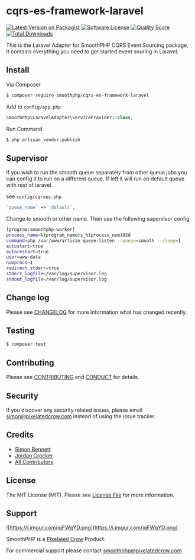 # cqrs-es-framework-laravel

[![Latest Version on Packagist][ico-version]][link-packagist]
[![Software License][ico-license]](LICENSE.md)
[![Quality Score][ico-code-quality]][link-code-quality]
[![Total Downloads][ico-downloads]][link-downloads]

This is the Laravel Adapter for SmoothPHP CQRS Event Sourcing package, It contains everything you need to get started event souring in Laravel. 
## Install

Via Composer

``` bash
$ composer require smoothphp/cqrs-es-framework-laravel
```
Add to `config/app.php`
``` php
SmoothPhp\LaravelAdapter\ServiceProvider::class,
```

Run Command
```bash
$ php artisan vendor:publish
```

## Supervisor
If you wish to run the smooth queue separately from other queue jobs you can config it to run on a different queue. 
If left it will run on default queue with rest of laravel.

see `config/cqrses.php`
```php
'queue_name' => 'default',
```
Change to smooth or other name. Then use the following supervisor config

```bash
[program:smoothphp-worker]
process_name=%(program_name)s_%(process_num)02d
command=php /var/www/artisan queue:listen --queue=smooth --sleep=1
autostart=true
autorestart=true
user=www-data
numprocs=1
redirect_stderr=true
stderr_logfile=/var/log/supervisor.log
stdout_logfile=/var/log/supervisor.log
```


## Change log

Please see [CHANGELOG](CHANGELOG.md) for more information what has changed recently.

## Testing

``` bash
$ composer test
```

## Contributing

Please see [CONTRIBUTING](CONTRIBUTING.md) and [CONDUCT](CONDUCT.md) for details.

## Security

If you discover any security related issues, please email simon@pixelatedcrow.com instead of using the issue tracker.

## Credits

- [Simon Bennett][link-author]
- [Jordan Crocker](https://github.com/jrdnrc)
- [All Contributors][link-contributors]

## License

The MIT License (MIT). Please see [License File](LICENSE.md) for more information.

## Support
![https://i.imgur.com/iqFWqYD.png](https://i.imgur.com/iqFWqYD.png)

SmoothPHP is a [Pixelated Crow](https://pixelatedcrow.com) Product. 

For commercial support please contact smoothphp@pixelatedcrow.com

[ico-version]: https://img.shields.io/packagist/v/smoothphp/cqrs-es-framework-laravel.svg?style=flat-square
[ico-license]: https://img.shields.io/badge/license-MIT-brightgreen.svg?style=flat-square
[ico-travis]: https://img.shields.io/travis/smoothphp/cqrs-es-framework-laravel/master.svg?style=flat-square
[ico-scrutinizer]: https://img.shields.io/scrutinizer/coverage/g/smoothphp/cqrs-es-framework-laravel.svg?style=flat-square
[ico-code-quality]: https://img.shields.io/scrutinizer/g/smoothphp/cqrs-es-framework-laravel.svg?style=flat-square
[ico-downloads]: https://img.shields.io/packagist/dt/smoothphp/cqrs-es-framework-laravel.svg?style=flat-square

[link-packagist]: https://packagist.org/packages/smoothphp/cqrs-es-framework-laravel
[link-travis]: https://travis-ci.org/smoothphp/cqrs-es-framework-laravel
[link-scrutinizer]: https://scrutinizer-ci.com/g/smoothphp/cqrs-es-framework-laravel/code-structure
[link-code-quality]: https://scrutinizer-ci.com/g/smoothphp/cqrs-es-framework-laravel
[link-downloads]: https://packagist.org/packages/smoothphp/cqrs-es-framework-laravel
[link-author]: https://github.com/mrsimonbennett
[link-contributors]: ../../contributors
